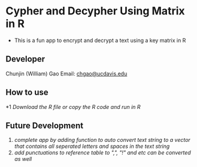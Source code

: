 # Cypher and Decypher Using Matrix in R

* This is a fun app to encrypt and decrypt a text using a key matrix in R

## Developer 
Chunjin (William) Gao
Email: chgao@ucdavis.edu

## How to use

*1 _Download the R file or copy the R code and run in R_

## Future Development

1. _complete app by adding function to auto convert text string to a vector that contains all seperated letters and spaces in the text string_
2. _add punctuations to reference table to ",", "!" and etc can be converted as well_